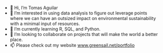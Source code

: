 - 👋 Hi, I’m Tomas Aguilar
- 👀 I’m interested in using data analysis to figure out leverage points where we can have an outsized impact on environmental sustainability with a minimal input of resources.
- 🌱 I’m currently learning R, SQL, and Python.
- 💞️ I’m looking to collaborate on projects that will make the world a better place.
- 📫 Please check out my website www.greensail.net/portfolio

<!---
yuserious/yuserious is a ✨ special ✨ repository because its `README.md` (this file) appears on your GitHub profile.
You can click the Preview link to take a look at your changes.
--->
